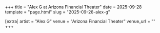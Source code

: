 +++
title = "Alex G at Arizona Financial Theater"
date = 2025-09-28
template = "page.html"
slug = "2025-09-28-alex-g"

[extra]
artist = "Alex G"
venue = "Arizona Financial Theater"
venue_url = ""
+++
